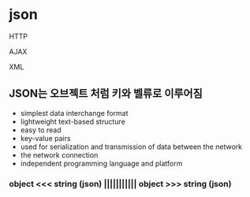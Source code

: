 # json

HTTP

AJAX 

XML



## JSON는 오브젝트 처럼 키와 벨류로 이루어짐

* simplest data interchange format
* lightweight text-based structure
* easy to read
* key-value pairs
* used for serialization and transmission of data between the network 
* the network connection
* independent programming language and platform 

### object &lt;&lt;&lt; string \(json\) \|\|\|\|\|\|\|\|\|\|\|  object &gt;&gt;&gt;  string \(json\)

